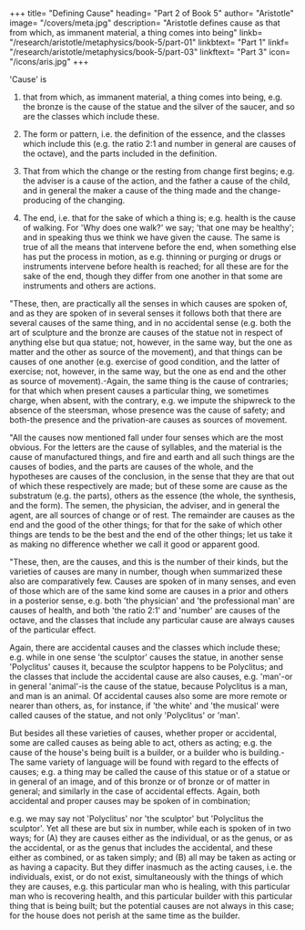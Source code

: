 +++
title= "Defining Cause"
heading= "Part 2 of Book 5"
author= "Aristotle"
image= "/covers/meta.jpg"
description= "Aristotle defines cause as that from which, as immanent material, a thing comes into being"
linkb= "/research/aristotle/metaphysics/book-5/part-01"
linkbtext= "Part 1"
linkf= "/research/aristotle/metaphysics/book-5/part-03"
linkftext= "Part 3"
icon= "/icons/aris.jpg"
+++


'Cause' is

1. that from which, as immanent material, a thing comes into being, e.g. the bronze is the cause of the statue and the silver of the saucer, and so are the classes which include these. 

2. The form or pattern, i.e. the definition of the essence, and the classes which include this (e.g. the ratio 2:1 and number in general are causes of the octave), and the parts included in the definition. 

3. That from which the change or the resting from change first begins; e.g. the adviser is a cause of the action, and the father a cause of the child, and in general the maker a cause of the thing made and the change-producing of the changing. 

4. The end, i.e. that for the sake of which a thing is; e.g. health is the cause of walking. For 'Why does one walk?' we say; 'that one may be healthy'; and in speaking thus we think we have given the cause. The same is true of all the means that intervene before the end, when something else has put the process in motion, as e.g. thinning or purging or drugs or instruments intervene before health is reached; for all these are for the sake of the end, though they differ from one another in that some are instruments and others are actions.

"These, then, are practically all the senses in which causes are spoken of, and as they are spoken of in several senses it follows both that there are several causes of the same thing, and in no accidental sense (e.g. both the art of sculpture and the bronze are causes of the statue not in respect of anything else but qua statue; not, however, in the same way, but the one as matter and the other as source of the movement), and that things can be causes of one another (e.g. exercise of good condition, and the latter of exercise; not, however, in the same way, but the one as end and the other as source of movement).-Again, the same thing is the cause of contraries; for that which when present causes a particular thing, we sometimes charge, when absent, with the contrary, e.g. we impute the shipwreck to the absence of the steersman, whose presence was the cause of safety; and both-the presence and the privation-are causes as sources of movement.

"All the causes now mentioned fall under four senses which are the most obvious. For the letters are the cause of syllables, and the material is the cause of manufactured things, and fire and earth and all such things are the causes of bodies, and the parts are causes of the whole, and the hypotheses are causes of the conclusion, in the sense that they are that out of which these respectively are made; but of these some are cause as the substratum (e.g. the parts), others as the essence (the whole, the synthesis, and the form). The semen, the physician, the adviser, and in general the agent, are all sources of change or of rest. The remainder are causes as the end and the good of the other things; for that for the sake of which other things are tends to be the best and the end of the other things; let us take it as making no difference whether we call it good or apparent good.

"These, then, are the causes, and this is the number of their kinds, but the varieties of causes are many in number, though when summarized these also are comparatively few. Causes are spoken of in many senses, and even of those which are of the same kind some are causes in a prior and others in a posterior sense, e.g. both 'the physician' and 'the professional man' are causes of health, and both 'the ratio 2:1' and 'number' are causes of the octave, and the classes that include any particular cause are always causes of the particular effect. 

Again, there are accidental causes and the classes which include these; e.g. while in one sense 'the sculptor' causes the statue, in another sense 'Polyclitus' causes it, because the sculptor happens to be Polyclitus; and the classes that include the accidental cause are also causes, e.g. 'man'-or in general 'animal'-is the cause of the statue, because Polyclitus is a man, and man is an animal. Of accidental causes also some are more remote or nearer than others, as, for instance, if 'the white' and 'the musical' were called causes of the statue, and not only 'Polyclitus' or 'man'. 

But besides all these varieties of causes, whether proper or accidental, some are called causes as being able to act, others as acting; e.g. the cause of the house's being built is a builder, or a builder who is building.-The same variety of language will be found with regard to the effects of causes; e.g. a thing may be called the cause of this statue or of a statue or in general of an image, and of this bronze or of bronze or of matter in general; and similarly in the case of accidental effects. Again, both accidental and proper causes may be spoken of in combination; 

e.g. we may say not 'Polyclitus' nor 'the sculptor' but 'Polyclitus the sculptor'. Yet all these are but six in number, while each is spoken of in two ways; for (A) they are causes either as the individual, or as the genus, or as the accidental, or as the genus that includes the accidental, and these either as combined, or as taken simply; and (B) all may be taken as acting or as having a capacity. But they differ inasmuch as the acting causes, i.e. the individuals, exist, or do not exist, simultaneously with the things of which they are causes, e.g. this particular man who is healing, with this particular man who is recovering health, and this particular builder with this particular thing that is being built; but the potential causes are not always in this case; for the house does not perish at the same time as the builder.

